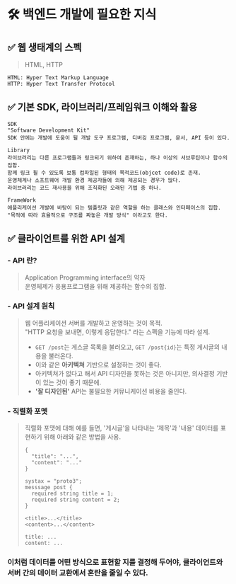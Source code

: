 # **🛠 백엔드 개발에 필요한 지식**

## **✅ 웹 생태계의 스펙**
> HTML, HTTP
```
HTML: Hyper Text Markup Language
HTTP: Hyper Text Transfer Protocol
```
## **✅ 기본 SDK, 라이브러리/프레임워크 이해와 활용**
```
SDK 
"Software Development Kit"
SDK 안에는 개발에 도움이 될 개발 도구 프로그램, 디버깅 프로그램, 문서, API 등이 있다.

Library 
라이브러리는 다른 프로그램들과 링크되기 위하여 존재하는, 하나 이상의 서브루틴이나 함수의 집합.
함께 링크 될 수 있도록 보통 컴파일된 형태의 목적코드(objcet code)로 존재.
운영체계나 소프트웨어 개발 환경 제공자들에 의해 제공되는 경우가 많다.
라이브러리는 코드 재사용을 위해 조직화된 오래된 기법 중 하나.

FrameWork
애플리케이션 개발에 바탕이 되는 템플릿과 같은 역할을 하는 클래스와 인터페이스의 집합.
"목적에 따라 효율적으로 구조를 짜놓은 개발 방식" 이라고도 한다.
```

## **✅ 클라이언트를 위한 API 설계**
### **- API 란?**
> Application Programming interface의 약자  
> 운영체제가 응용프로그램을 위해 제공하는 함수의 집합.

### **- API 설계 원칙**
> 웹 어플리케이션 서버를 개발하고 운영하는 것이 목적.  
> "HTTP 요청을 보내면, 이렇게 응답한다." 라는 스펙을 기능에 따라 설계.  
> * ```GET /post```는 게스글 목록을 불러오고, ```GET /post{id}```는 특정 게시글의 내용을 불러온다.
> * 이와 같은 **아키텍쳐** 기반으로 설정하는 것이 좋다.
> * 아키텍쳐가 없다고 해서 API 디자인을 못하는 것은 아니지만, 의사결정 기반이 있는 것이 좋기 때문에.
> * **'잘 디자인된'** API는 불필요한 커뮤니케이션 비용을 줄인다.  

### **- 직렬화 포멧**
> 직렬화 포맷에 대해 예를 들면, '게시글'을 나타내는 '제목'과 '내용' 데이터를 표현하기 위해 아래와 같은 방법을 사용.
> ```
> {
>   "title": "...",
>   "content": "..."
> }
> ```
> ```
> systax = "proto3";
> messsage post {
>   required string title = 1;
>   required string content = 2;
> }
> ```
> ```
> <title>...</title>
> <content>...</content>
> ```
> ```
> title: ...
> content: ...
> ```

### **이처럼 데이터를 어떤 방식으로 표현할 지를 결정해 두어야, 클라이언트와 서버 간의 데이터 교환에서 혼란을 줄일 수 있다.**
